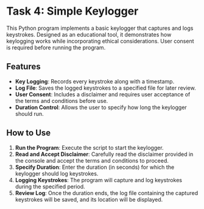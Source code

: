 # Task 4: Simple Keylogger

This Python program implements a basic keylogger that captures and logs keystrokes. Designed as an educational tool, it demonstrates how keylogging works while incorporating ethical considerations. User consent is required before running the program.

## Features

- **Key Logging**: Records every keystroke along with a timestamp.
- **Log File**: Saves the logged keystrokes to a specified file for later review.
- **User Consent**: Includes a disclaimer and requires user acceptance of the terms and conditions before use.
- **Duration Control**: Allows the user to specify how long the keylogger should run.

## How to Use

1. **Run the Program**: Execute the script to start the keylogger.
2. **Read and Accept Disclaimer**: Carefully read the disclaimer provided in the console and accept the terms and conditions to proceed.
3. **Specify Duration**: Enter the duration (in seconds) for which the keylogger should log keystrokes.
4. **Logging Keystrokes**: The program will capture and log keystrokes during the specified period.
5. **Review Log**: Once the duration ends, the log file containing the captured keystrokes will be saved, and its location will be displayed.
